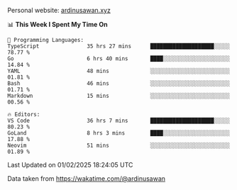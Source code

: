 Personal website: [ardinusawan.xyz](https://ardinusawan.xyz)

<!--START_SECTION:waka-->
📊 **This Week I Spent My Time On** 

```text
💬 Programming Languages: 
TypeScript               35 hrs 27 mins      ████████████████████░░░░░   78.77 % 
Go                       6 hrs 40 mins       ████░░░░░░░░░░░░░░░░░░░░░   14.84 % 
YAML                     48 mins             ░░░░░░░░░░░░░░░░░░░░░░░░░   01.81 % 
Bash                     46 mins             ░░░░░░░░░░░░░░░░░░░░░░░░░   01.71 % 
Markdown                 15 mins             ░░░░░░░░░░░░░░░░░░░░░░░░░   00.56 % 

🔥 Editors: 
VS Code                  36 hrs 7 mins       ████████████████████░░░░░   80.23 % 
GoLand                   8 hrs 3 mins        ████░░░░░░░░░░░░░░░░░░░░░   17.88 % 
Neovim                   51 mins             ░░░░░░░░░░░░░░░░░░░░░░░░░   01.89 % 
```


 Last Updated on 01/02/2025 18:24:05 UTC
<!--END_SECTION:waka-->
Data taken from https://wakatime.com/@ardinusawan

